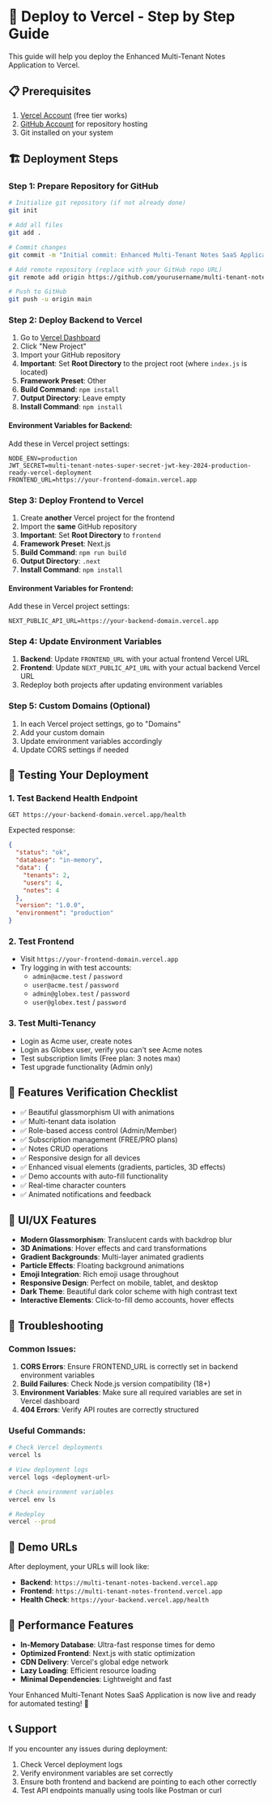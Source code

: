 # 🚀 Deploy to Vercel - Step by Step Guide

This guide will help you deploy the Enhanced Multi-Tenant Notes Application to Vercel.

## 📋 Prerequisites

1. [Vercel Account](https://vercel.com) (free tier works)
2. [GitHub Account](https://github.com) for repository hosting
3. Git installed on your system

## 🏗️ Deployment Steps

### Step 1: Prepare Repository for GitHub

```bash
# Initialize git repository (if not already done)
git init

# Add all files
git add .

# Commit changes
git commit -m "Initial commit: Enhanced Multi-Tenant Notes SaaS Application"

# Add remote repository (replace with your GitHub repo URL)
git remote add origin https://github.com/yourusername/multi-tenant-notes-app.git

# Push to GitHub
git push -u origin main
```

### Step 2: Deploy Backend to Vercel

1. Go to [Vercel Dashboard](https://vercel.com/dashboard)
2. Click "New Project"
3. Import your GitHub repository
4. **Important**: Set **Root Directory** to the project root (where `index.js` is located)
5. **Framework Preset**: Other
6. **Build Command**: `npm install`
7. **Output Directory**: Leave empty
8. **Install Command**: `npm install`

#### Environment Variables for Backend:
Add these in Vercel project settings:

```
NODE_ENV=production
JWT_SECRET=multi-tenant-notes-super-secret-jwt-key-2024-production-ready-vercel-deployment
FRONTEND_URL=https://your-frontend-domain.vercel.app
```

### Step 3: Deploy Frontend to Vercel

1. Create **another** Vercel project for the frontend
2. Import the **same** GitHub repository
3. **Important**: Set **Root Directory** to `frontend`
4. **Framework Preset**: Next.js
5. **Build Command**: `npm run build`
6. **Output Directory**: `.next`
7. **Install Command**: `npm install`

#### Environment Variables for Frontend:
Add these in Vercel project settings:

```
NEXT_PUBLIC_API_URL=https://your-backend-domain.vercel.app
```

### Step 4: Update Environment Variables

1. **Backend**: Update `FRONTEND_URL` with your actual frontend Vercel URL
2. **Frontend**: Update `NEXT_PUBLIC_API_URL` with your actual backend Vercel URL
3. Redeploy both projects after updating environment variables

### Step 5: Custom Domains (Optional)

1. In each Vercel project settings, go to "Domains"
2. Add your custom domain
3. Update environment variables accordingly
4. Update CORS settings if needed

## 🧪 Testing Your Deployment

### 1. Test Backend Health Endpoint
```
GET https://your-backend-domain.vercel.app/health
```

Expected response:
```json
{
  "status": "ok",
  "database": "in-memory",
  "data": {
    "tenants": 2,
    "users": 4,
    "notes": 4
  },
  "version": "1.0.0",
  "environment": "production"
}
```

### 2. Test Frontend
- Visit `https://your-frontend-domain.vercel.app`
- Try logging in with test accounts:
  - `admin@acme.test` / `password`
  - `user@acme.test` / `password`
  - `admin@globex.test` / `password`  
  - `user@globex.test` / `password`

### 3. Test Multi-Tenancy
- Login as Acme user, create notes
- Login as Globex user, verify you can't see Acme notes
- Test subscription limits (Free plan: 3 notes max)
- Test upgrade functionality (Admin only)

## 📱 Features Verification Checklist

- ✅ Beautiful glassmorphism UI with animations
- ✅ Multi-tenant data isolation
- ✅ Role-based access control (Admin/Member)
- ✅ Subscription management (FREE/PRO plans)
- ✅ Notes CRUD operations
- ✅ Responsive design for all devices
- ✅ Enhanced visual elements (gradients, particles, 3D effects)
- ✅ Demo accounts with auto-fill functionality
- ✅ Real-time character counters
- ✅ Animated notifications and feedback

## 🎨 UI/UX Features

- **Modern Glassmorphism**: Translucent cards with backdrop blur
- **3D Animations**: Hover effects and card transformations  
- **Gradient Backgrounds**: Multi-layer animated gradients
- **Particle Effects**: Floating background animations
- **Emoji Integration**: Rich emoji usage throughout
- **Responsive Design**: Perfect on mobile, tablet, and desktop
- **Dark Theme**: Beautiful dark color scheme with high contrast text
- **Interactive Elements**: Click-to-fill demo accounts, hover effects

## 🐛 Troubleshooting

### Common Issues:

1. **CORS Errors**: Ensure FRONTEND_URL is correctly set in backend environment variables
2. **Build Failures**: Check Node.js version compatibility (18+)
3. **Environment Variables**: Make sure all required variables are set in Vercel dashboard
4. **404 Errors**: Verify API routes are correctly structured

### Useful Commands:
```bash
# Check Vercel deployments
vercel ls

# View deployment logs  
vercel logs <deployment-url>

# Check environment variables
vercel env ls

# Redeploy
vercel --prod
```

## 🎯 Demo URLs

After deployment, your URLs will look like:
- **Backend**: `https://multi-tenant-notes-backend.vercel.app`
- **Frontend**: `https://multi-tenant-notes-frontend.vercel.app`
- **Health Check**: `https://your-backend.vercel.app/health`

## 🚀 Performance Features

- **In-Memory Database**: Ultra-fast response times for demo
- **Optimized Frontend**: Next.js with static optimization
- **CDN Delivery**: Vercel's global edge network
- **Lazy Loading**: Efficient resource loading
- **Minimal Dependencies**: Lightweight and fast

Your Enhanced Multi-Tenant Notes SaaS Application is now live and ready for automated testing! 🎉

## 📞 Support

If you encounter any issues during deployment:
1. Check Vercel deployment logs
2. Verify environment variables are set correctly
3. Ensure both frontend and backend are pointing to each other correctly
4. Test API endpoints manually using tools like Postman or curl